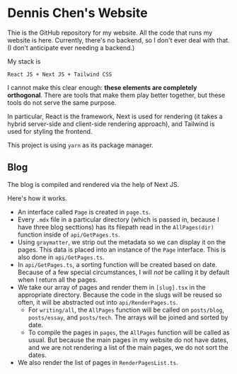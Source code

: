 # Dennis Chen's Website

Thie is the GitHub repository for my website.
All the code that runs my website is here.
Currently, there's no backend,
so I don't ever deal with that.
(I don't anticipate ever needing a backend.)

My stack is

    React JS + Next JS + Tailwind CSS

I cannot make this clear enough:
**these elements are completely orthogonal**.
There are tools that make them play better together,
but these tools do not serve the same purpose.

In particular, React is the framework,
Next is used for rendering
(it takes a hybrid server-side and client-side rendering approach),
and Tailwind is used for styling the frontend.

This project is using `yarn` as its package manager.

## Blog

The blog is compiled and rendered
via the help of Next JS.

Here's how it works.

- An interface called `Page`
  is created in `page.ts`.
- Every `.mdx` file in a particular directory
  (which is passed in, because I have three blog secttions)
  has its filepath read in the `AllPages(dir)` function
  inside of `api/GetPages.ts`.
- Using `graymatter`,
  we strip out the metadata
  so we can display it on the pages.
  This data is placed into an instance
  of the `Page` interface.
  This is also done in `api/GetPages.ts`.
- In `api/GetPages.ts`,
  a sorting function will be created
  based on date.
  Because of a few special circumstances,
  I will _not_ be calling it by default
  when I return all the pages.
- We take our array of pages
  and render them in
  `[slug].tsx` in the appropriate directory.
  Because the code in the slugs
  will be reused so often,
  it will be abstracted out
  into `api/RenderPages.ts`.
  - For `writing/all`,
    the `AllPages` function will be called
    on `posts/blog`, `posts/essay`, and `posts/tech`.
    The arrays will be joined and sorted by date.
  - To compile the pages in `pages`,
    the `AllPages` function will be called as usual.
    But because the main pages in my website do not have dates,
    and we are not rendering a list of the main pages,
    we do not sort the dates.
- We also render the list of pages
  in `RenderPagesList.ts`.

